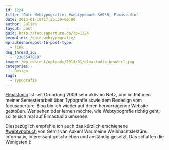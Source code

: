 ```yaml
---
id: 1224
title: 'Gute Webtypografie: #webtypobuch &#038; Elmastudio'
date: 2013-01-19T17:25:20+00:00
author: Julian
layout: post
guid: http://focusaperture.de/?p=1224
permalink: /gute-webtypografie/
wp-autosharepost-fb-post-type:
  - link
dsq_thread_id:
  - "2303547019"
image: /wp-content/uploads/2013/01/elmastudio-header1.jpg
categories:
  - Design
tags:
  - Typografie
---
```

<a title="zur Webstie von Elmastudio" href="http://www.elmastudio.de/" target="_blank">Elmastudio</a> ist seit Gründung 2009 sehr aktiv im Netz, und im Rahmen meiner Semesterarbeit über Typografie sowie dem Redesign vom focusaperture-Blog bin ich wieder auf deren hervorragende Website gestoßen. Wer sehen oder lernen möchte, wie Webtypografie richtig geht, sollte sich mal auf Elmastudio umsehen.

Diesbezüglich empfehle ich auch das kürzlich erschienene <a title="zum Webtypobuch" href="http://webtypobuch.de/" target="_blank">#webtypobuch</a> von Gerrit van Aaken! War meine Weihnachtslektüre. Informativ, interessant geschrieben und anständig gesetzt. Das schaffen die Wenigsten (: